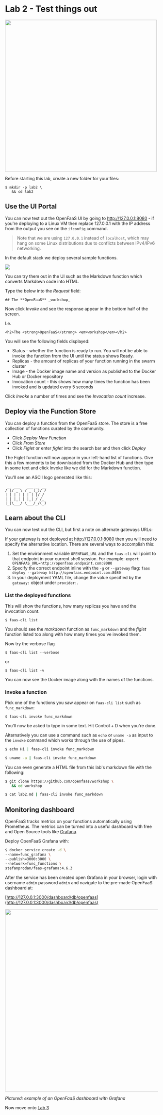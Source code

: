 # Lab 2 - Test things out

<img src="https://github.com/openfaas/media/raw/master/OpenFaaS_Magnet_3_1_png.png" width="500px"></img>

Before starting this lab, create a new folder for your files:

```
$ mkdir -p lab2 \
   && cd lab2
```

## Use the UI Portal

You can now test out the OpenFaaS UI by going to http://127.0.0.1:8080 - if you're deploying to a Linux VM then replace 127.0.0.1 with the IP address from the output you see on the `ifconfig` command.

> Note that we are using `127.0.0.1` instead of `localhost`, which may hang on some Linux distributions due to conflicts between IPv4/IPv6 networking.

In the default stack we deploy several sample functions.

![](./screenshot/markdown_portal.png)

You can try them out in the UI such as the Markdown function which converts Markdown code into HTML.

Type the below into the *Request* field:

```
## The **OpenFaaS** _workshop_
```

Now click *Invoke* and see the response appear in the bottom half of the screen.

I.e.

```
<h2>The <strong>OpenFaaS</strong> <em>workshop</em></h2>
```

You will see the following fields displayed:

* Status - whether the function is ready to run. You will not be able to invoke the function from the UI until the status shows Ready.
* Replicas - the amount of replicas of your function running in the swarm cluster
* Image - the Docker image name and version as published to the Docker Hub or Docker repository
* Invocation count - this shows how many times the function has been invoked and is updated every 5 seconds

Click *Invoke* a number of times and see the *Invocation count* increase.

## Deploy via the Function Store

You can deploy a function from the OpenFaaS store. The store is a free collection of functions curated by the community.

* Click *Deploy New Function*
* Click *From Store*
* Click *Figlet* or enter *figlet* into the search bar and then click *Deploy*

The Figlet function will now appear in your left-hand list of functions. Give this a few moments to be downloaded from the Docker Hub and then type in some text and click Invoke like we did for the Markdown function.

You'll see an ASCII logo generated like this:

```
 _  ___   ___ _  __
/ |/ _ \ / _ (_)/ /
| | | | | | | |/ / 
| | |_| | |_| / /_ 
|_|\___/ \___/_/(_)
```

## Learn about the CLI

You can now test out the CLI, but first a note on alternate gateways URLs:

If your gateway is not deployed at http://127.0.0.1:8080 then you will need to specify the alternative location. There are several ways to accomplish this:

1. Set the environment variable `OPENFAAS_URL` and the `faas-cli` will point to that endpoint in your current shell session. For example: `export OPENFAAS_URL=http://openfaas.endpoint.com:8080`
2. Specify the correct endpoint inline with the `-g` or `--gateway` flag: `faas deploy --gateway http://openfaas.endpoint.com:8080`
3. In your deployment YAML file, change the value specified by the `gateway:` object under `provider:`.

### List the deployed functions

This will show the functions, how many replicas you have and the invocation count.

```
$ faas-cli list
```

You should see the *markdown* function as `func_markdown` and the *figlet* function listed too along with how many times you've invoked them.

Now try the verbose flag

```
$ faas-cli list --verbose
```
or

```
$ faas-cli list -v
```

You can now see the Docker image along with the names of the functions.

### Invoke a function

Pick one of the functions you saw appear on `faas-cli list` such as `func_markdown`:

```
$ faas-cli invoke func_markdown
```

You'll now be asked to type in some text. Hit Control + D when you're done.

Alternatively you can use a command such as `echo` or `uname -a` as input to the `invoke` command which works through the use of pipes.

```sh
$ echo Hi | faas-cli invoke func_markdown

$ uname -a | faas-cli invoke func_markdown
```

You can even generate a HTML file from this lab's markdown file with the following:

```sh
$ git clone https://github.com/openfaas/workshop \
   && cd workshop

$ cat lab2.md | faas-cli invoke func_markdown
```

## Monitoring dashboard

OpenFaaS tracks metrics on your functions automatically using Prometheus. The metrics can be turned into a useful dashboard with free and Open Source tools like [Grafana](https://grafana.com).

Deploy OpenFaaS Grafana with:

```bash
$ docker service create -d \
--name=func_grafana \
--publish=3000:3000 \
--network=func_functions \
stefanprodan/faas-grafana:4.6.3
```

After the service has been created open Grafana in your browser, login with username `admin` password `admin` and navigate to the pre-made OpenFaaS dashboard at:

[http://127.0.0.1:3000/dashboard/db/openfaas](http://127.0.0.1:3000/dashboard/db/openfaas)


<a href="https://camo.githubusercontent.com/24915ac87ecf8a31285f273846e7a5ffe82eeceb/68747470733a2f2f7062732e7477696d672e636f6d2f6d656469612f4339636145364358554141585f36342e6a70673a6c61726765"><img src="https://camo.githubusercontent.com/24915ac87ecf8a31285f273846e7a5ffe82eeceb/68747470733a2f2f7062732e7477696d672e636f6d2f6d656469612f4339636145364358554141585f36342e6a70673a6c61726765" width="600px" /></a>

*Pictured: example of an OpenFaaS dashboard with Grafana*

Now move onto [Lab 3](./lab3.md)
